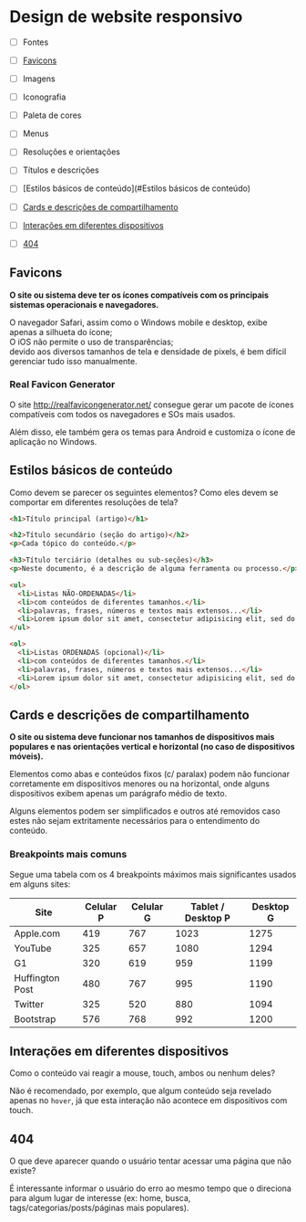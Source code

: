 # Design de website responsivo

* [ ] Fontes
* [ ] [Favicons](#favicons)
* [ ] Imagens
* [ ] Iconografia
* [ ] Paleta de cores
* [ ] Menus
* [ ] Resoluções e orientações
* [ ] Títulos e descrições
* [ ] [Estilos básicos de conteúdo](#Estilos básicos de conteúdo)
* [ ] [Cards e descrições de compartilhamento](#social)
* [ ] [Interações em diferentes dispositivos](#device-specific-interactions)
* [ ] [404](#404)



## Favicons<a name="favicons"></a>

**O site ou sistema deve ter os ícones compatíveis com os principais sistemas operacionais e navegadores.**

O navegador Safari, assim como o Windows mobile e desktop, exibe apenas a silhueta do ícone;  
O iOS não permite o uso de transparências;  
devido aos diversos tamanhos de tela e densidade de pixels, é bem difícil gerenciar tudo isso manualmente.


### Real Favicon Generator

O site http://realfavicongenerator.net/ consegue gerar um pacote de ícones compatíveis com todos os navegadores e SOs mais usados.

Além disso, ele também gera os temas para Android e customiza o ícone de aplicação no Windows.


## Estilos básicos de conteúdo

Como devem se parecer os seguintes elementos? Como eles devem se comportar em diferentes
resoluções de tela?

```html
<h1>Título principal (artigo)</h1>

<h2>Título secundário (seção do artigo)</h2>
<p>Cada tópico do conteúdo.</p>

<h3>Título terciário (detalhes ou sub-seções)</h3>
<p>Neste documento, é a descrição de alguma ferramenta ou processo.</p>

<ul>
  <li>Listas NÃO-ORDENADAS</li>
  <li>com conteúdos de diferentes tamanhos.</li>
  <li>palavras, frases, números e textos mais extensos...</li>
  <li>Lorem ipsum dolor sit amet, consectetur adipisicing elit, sed do eiusmod tempor incididunt ut labore et dolore magna aliqua. Ut enim ad minim veniam, quis nostrud exercitation ullamco laboris nisi ut aliquip ex ea commodo consequat. Duis aute irure dolor in reprehenderit in voluptate velit esse cillum dolore eu fugiat nulla pariatur. Excepteur sint occaecat cupidatat non proident, sunt in culpa qui officia deserunt mollit anim id est laborum.</li>
</ul>

<ol>
  <li>Listas ORDENADAS (opcional)</li>
  <li>com conteúdos de diferentes tamanhos.</li>
  <li>palavras, frases, números e textos mais extensos...</li>
  <li>Lorem ipsum dolor sit amet, consectetur adipisicing elit, sed do eiusmod tempor incididunt ut labore et dolore magna aliqua. Ut enim ad minim veniam, quis nostrud exercitation ullamco laboris nisi ut aliquip ex ea commodo consequat. Duis aute irure dolor in reprehenderit in voluptate velit esse cillum dolore eu fugiat nulla pariatur. Excepteur sint occaecat cupidatat non proident, sunt in culpa qui officia deserunt mollit anim id est laborum.</li>
</ol>
```

<!-- @TODO forms, images, deeper lists -->


## Cards e descrições de compartilhamento<a name="social"></a>

**O site ou sistema deve funcionar nos tamanhos de dispositivos mais populares
e nas orientações vertical e horizontal (no caso de dispositivos móveis).**

Elementos como abas e conteúdos fixos (c/ paralax) podem não funcionar corretamente em dispositivos menores ou na horizontal, onde alguns dispositivos exibem apenas um parágrafo médio de texto.

Alguns elementos podem ser simplificados e outros até removidos caso estes não sejam extritamente necessários para o entendimento do conteúdo.

### Breakpoints mais comuns

Segue uma tabela com os 4 breakpoints máximos mais significantes usados em alguns sites:

| Site            | Celular P | Celular G | Tablet / Desktop P  | Desktop G |
|-----------------|-----------|-----------|---------------------|-----------|
| Apple.com       | 419       | 767       | 1023                | 1275      |
| YouTube         | 325       | 657       | 1080                | 1294      |
| G1              | 320       | 619       | 959                 | 1199      |
| Huffington Post | 480       | 767       | 995                 | 1190      |
| Twitter         | 325       | 520       | 880                 | 1094      |
| Bootstrap       | 576       | 768       | 992                 | 1200      |



## Interações em diferentes dispositivos<a name="device-specific-interactions"></a>

Como o conteúdo vai reagir a mouse, touch, ambos ou nenhum deles?

Não é recomendado, por exemplo, que algum conteúdo seja revelado apenas no `hover`,
já que esta interação não acontece em dispositivos com touch.



## 404

O que deve aparecer quando o usuário tentar acessar uma página que não existe?

É interessante informar o usuário do erro ao mesmo tempo que o direciona para algum lugar de interesse (ex: home, busca, tags/categorias/posts/páginas mais populares).
